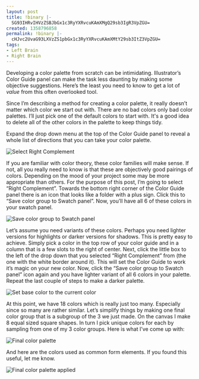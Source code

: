 ```yaml
---
layout: post
title: !binary |-
  SG93IHRvIHVzZSBJbGx1c3RyYXRvcuKAmXMgQ29sb3IgR3VpZGU=
created: 1358796858
permalink: !binary |-
  cHJvc2UvaG93LXVzZS1pbGx1c3RyYXRvcuKAmXMtY29sb3ItZ3VpZGU=
tags:
- Left Brain
- Right Brain
---
```

<p>Developing a color palette from scratch can be intimidating. Illustrator’s Color Guide panel can make the task less daunting by making some objective suggestions. Here’s the least you need to know to get a lot of <em>value</em> from this often overlooked tool.</p>
<p>Since I’m describing a method for creating a color palette, it really doesn’t matter which color we start out with. There are no bad colors only bad color palettes. I’ll just pick one of the default colors to start with. It's a good idea to delete all of the other colors in the palette to keep things tidy. 

Expand the drop down menu at the top of the Color Guide panel to reveal a whole list of directions that you can take your color palette. </p>
<img src="/sites/default/files/blogScreenshots/illustratorColorGuide/colorGuideSchemeDropDown.png" alt="Select Right Complement">
<p>If you are familiar with color theory, these color families will make sense. If not, all you really need to know is that these are objectively good pairings of colors. Depending on the mood of your project some may be more appropriate than others. For the purpose of this post, I’m going to select “Right Complement”. Towards the bottom right corner of the Color Guide panel there is an icon that looks like a folder with a plus sign. Click this to “Save color group to Swatch panel”. Now, you’ll have all 6 of these colors in your swatch panel. </p>
<img src="/sites/default/files/blogScreenshots/illustratorColorGuide/colorGuideSavePallet.png" alt="Save color group to Swatch panel">
<p>Let’s assume you need variants of these colors. Perhaps you need lighter versions for highlights or darker versions for shadows. This is pretty easy to achieve. Simply pick a color in the top row of your color guide and in a column that is a few slots to the right of center. Next, click the little box to the left of the drop down that you selected “Right Complement” from (the one with the white border around it). This will set the Color Guide to work it’s magic on your new color. Now, click the “Save color group to Swatch panel” icon again and you have lighter variant of all 6 colors in your palette. Repeat the last couple of steps to make a darker palette.</p>
<img src="/sites/default/files/blogScreenshots/illustratorColorGuide/guideReset.png" alt="Set base color to the current color">
<p>At this point, we have 18 colors which is really just too many. Especially since so many are rather similar. Let’s simplify things by making one final color group that is a subgroup of the 3 we just made. On the canvas I make 8 equal sized square shapes. In turn I pick unique colors for each by sampling from one of my 3 color groups. Here is what I’ve come up with:</p>
<img src="/sites/default/files/blogScreenshots/illustratorColorGuide/finalColorPallet.png" alt="Final color palette">
<p>And here are the colors used as common form elements. If you found this useful, let me know.</p>
<img src="/sites/default/files/blogScreenshots/illustratorColorGuide/orangeFormElements.png" alt="Final color palette applied">

